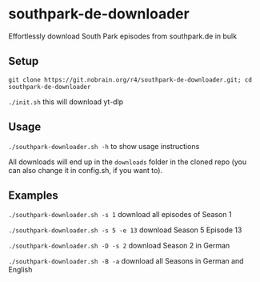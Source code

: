 # southpark-de-downloader
Effortlessly download South Park episodes from southpark.de in bulk

## Setup
`git clone https://git.nobrain.org/r4/southpark-de-downloader.git; cd southpark-de-downloader`

`./init.sh` this will download yt-dlp

## Usage
`./southpark-downloader.sh -h` to show usage instructions

All downloads will end up in the `downloads` folder in the cloned repo (you can also change it in config.sh, if you want to).

## Examples
`./southpark-downloader.sh -s 1` download all episodes of Season 1

`./southpark-downloader.sh -s 5 -e 13` download Season 5 Episode 13

`./southpark-downloader.sh -D -s 2` download Season 2 in German

`./southpark-downloader.sh -B -a` download all Seasons in German and English

